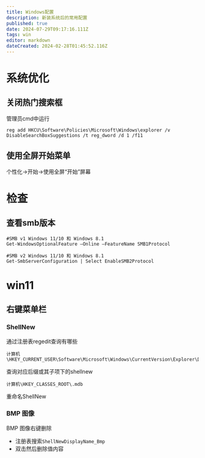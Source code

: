 ```yaml
---
title: Windows配置
description: 新装系统后的常用配置
published: true
date: 2024-07-29T09:17:16.111Z
tags: win
editor: markdown
dateCreated: 2024-02-28T01:45:52.116Z
---
```


# 系统优化
## 关闭热门搜索框
管理员cmd中运行
```
reg add HKCU\Software\Policies\Microsoft\Windows\explorer /v DisableSearchBoxSuggestions /t reg_dword /d 1 /f11
```

## 使用全屏开始菜单
个性化->开始->使用全屏“开始”屏幕

# 检查
## 查看smb版本

```
#SMB v1 Windows 11/10 和 Windows 8.1
Get-WindowsOptionalFeature –Online –FeatureName SMB1Protocol

#SMB v2 Windows 11/10 和 Windows 8.1
Get-SmbServerConfiguration | Select EnableSMB2Protocol
```

# win11
## 右键菜单栏
### ShellNew
通过注册表regedit查询有哪些
```
计算机\HKEY_CURRENT_USER\Software\Microsoft\Windows\CurrentVersion\Explorer\Discardable\PostSetup\ShellNew
```
查询对应后缀或其子项下的shellnew
```
计算机\HKEY_CLASSES_ROOT\.mdb
```
重命名ShellNew

### BMP 图像
BMP 图像右键删除
- 注册表搜索```ShellNewDisplayName_Bmp```
- 双击然后删除值内容